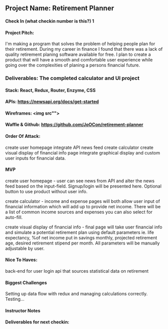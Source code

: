 ## Project Name: Retirement Planner

#### Check In (what checkin number is this?) 1

#### Project Pitch: 
  
  I'm making a program that solves the problem of helping people plan for their retirement. During my career in finance I found that there was a lack of quality retirement planing software available for free. I plan to create a product that will have a smooth and comfortable user experience while going over the complexities of planing a persons financial future.

### Deliverables: The completed calculator and UI project

#### Stack: React, Redux, Router, Enzyme, CSS

#### APIs: https://newsapi.org/docs/get-started 

#### Wireframes: <img src"">

#### Waffle & Github: https://github.com/JoOCon/retirement-planner

#### Order Of Attack: 

  create user homepage
  integrate API news feed
  create calculator
  create visual display of financial info page
  integrate graphical display and custom user inputs for financial data. 

#### MVP

  create user homepage - user can see news from API and alter the news feed based on the input-field. Signup/login will be presented here. Optional button to use product without user info.

  create calculator - income and expense pages will both allow user input of financial information which will add up to provide net income. There will be a list of common income sources and expenses you can also select for auto-fill.

  create visual display of financial info - final page will take user financial info and simulate a potential retirement plan using default parameters ie. life expectancy, %of net income put in savings monthly, projected retirement age, desired retirement stipend per month. All parameters will be manually adjustable by user. 

#### Nice To Haves:

  back-end for user login
  api that sources statistical data on retirement

#### Biggest Challenges

  Setting up data flow with redux and managing calculations correctly. Testing...

#### Instructor Notes



#### Deliverables for next checkin:


